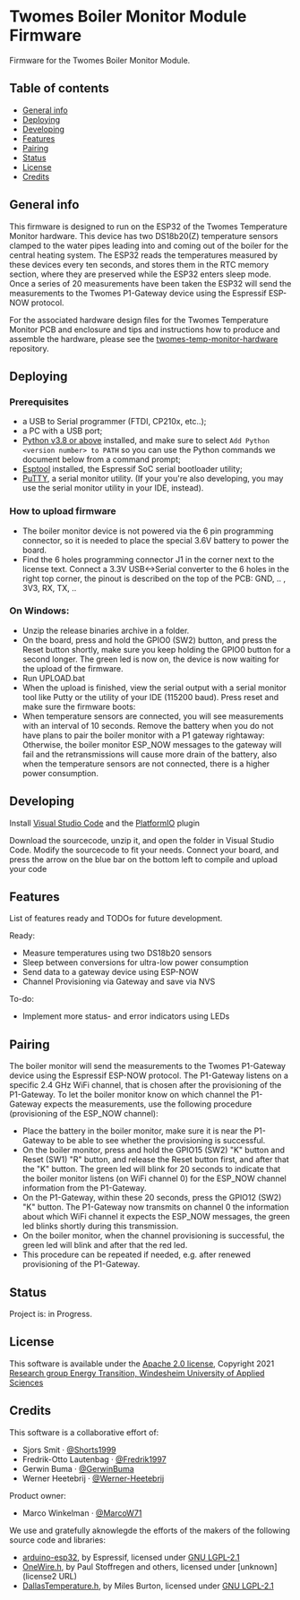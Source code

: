 # Twomes Boiler Monitor Module Firmware
Firmware for the Twomes Boiler Monitor Module. 

## Table of contents
* [General info](#general-info)
* [Deploying](#deploying)
* [Developing](#developing) 
* [Features](#features)
* [Pairing](#pairing)
* [Status](#status)
* [License](#license)
* [Credits](#credits)

## General info
This firmware is designed to run on the ESP32 of the Twomes Temperature Monitor hardware. This device has two DS18b20(Z) temperature sensors clamped to the water pipes leading into and coming out of the boiler for the central heating system.
The ESP32 reads the temperatures measured by these devices every ten seconds, and stores them in the RTC memory section, where they are preserved while the ESP32 enters sleep mode.
Once a series of 20 measurements have been taken the ESP32 will send the measurements to the Twomes P1-Gateway device using the Espressif ESP-NOW protocol.

For the associated hardware design files for the Twomes Temperature Monitor PCB and enclosure and tips and instructions how to produce and assemble the hardware, please see the [twomes-temp-monitor-hardware](https://github.com/energietransitie/twomes-temp-monitor-hardware) repository. 

## Deploying
### Prerequisites
*	a USB to Serial programmer (FTDI, CP210x, etc..);
*	a PC with a USB port;
*	[Python v3.8 or above](https://www.python.org/downloads/) installed, and make sure to select `Add Python <version number> to PATH` so you can use the Python commands we document below from a command prompt;
*	[Esptool](https://github.com/espressif/esptool) installed, the Espressif SoC serial bootloader utility;
*	[PuTTY](https://www.chiark.greenend.org.uk/~sgtatham/putty/), a serial monitor utility. (If your you're also developing, you may use the serial monitor utility in your IDE, instead).

### How to upload firmware
* The boiler monitor device is not powered via the 6 pin programming connector, so it is needed to place the special 3.6V battery to power the board.
* Find the 6 holes programming connector J1 in the corner next to the license text. Connect a 3.3V USB<->Serial converter to the 6 holes in the right top corner, the pinout is described on the top of the PCB: GND, .. , 3V3, RX, TX, .. 

### On Windows:
* Unzip the release binaries archive in a folder.  
* On the board, press and hold the GPIO0 (SW2) button, and press the Reset button shortly, make sure you keep holding the GPIO0 button for a second longer. The green led is now on, the device is now waiting for the upload of the firmware. 
* Run UPLOAD.bat
* When the upload is finished, view the serial output with a serial monitor tool like Putty or the utility of your IDE (115200 baud). Press reset and make sure the firmware boots: 
* When temperature sensors are connected, you will see measurements with an interval of 10 seconds. Remove the battery when you do not have plans to pair the boiler monitor with a P1 gateway rightaway: Otherwise, the boiler monitor ESP_NOW messages to the gateway will fail and the retransmissions will cause more drain of the battery, also when the temperature sensors are not connected, there is a higher power consumption. 

## Developing 
Install [Visual Studio Code](https://code.visualstudio.com/) and the [PlatformIO](https://platformio.org/platformio-ide) plugin

Download the sourcecode, unzip it, and open the folder in Visual Studio Code.
Modify the sourcecode to fit your needs. Connect your board, and press the arrow on the blue bar on the bottom left to compile and upload your code

## Features
List of features ready and TODOs for future development. 

Ready:
* Measure temperatures using two DS18b20 sensors
* Sleep between conversions for ultra-low power consumption
* Send data to a gateway device using ESP-NOW
* Channel Provisioning via Gateway and save via NVS

To-do:
* Implement more status- and error indicators using LEDs

## Pairing
The boiler monitor will send the measurements to the Twomes P1-Gateway device using the Espressif ESP-NOW protocol. The P1-Gateway listens on a specific 2.4 GHz WiFi channel, that is chosen after the provisioning of the P1-Gateway. To let the boiler monitor know on which channel the P1-Gateway expects the measurements, use the following procedure (provisioning of the ESP_NOW channel):
* Place the battery in the boiler monitor, make sure it is near the P1-Gateway to be able to see whether the provisioning is successful.
* On the boiler monitor, press and hold the GPIO15 (SW2) "K" button and Reset (SW1) "R" button, and release the Reset button first, and after that the "K" button. The green led will blink for 20 seconds to indicate that the boiler monitor listens (on WiFi channel 0) for the ESP_NOW channel information from the P1-Gateway.
* On the P1-Gateway, within these 20 seconds, press the GPIO12 (SW2) "K" button. The P1-Gateway now transmits on channel 0 the information about which WiFi channel it expects the ESP_NOW messages, the green led blinks shortly during this transmission.
* On the boiler monitor, when the channel provisioning is successful, the green led will blink and after that the red led.
* This procedure can be repeated if needed, e.g. after renewed provisioning of the P1-Gateway.

## Status
Project is: in Progress.

## License
This software is available under the [Apache 2.0 license](./LICENSE.md), Copyright 2021 [Research group Energy Transition, Windesheim University of Applied Sciences](https://windesheim.nl/energietransitie) 

## Credits
This software is a collaborative effort of:
* Sjors Smit ·  [@Shorts1999](https://github.com/Shorts1999)
* Fredrik-Otto Lautenbag ·  [@Fredrik1997](https://github.com/Fredrik1997)
* Gerwin Buma ·  [@GerwinBuma](https://github.com/GerwinBuma) 
* Werner Heetebrij ·  [@Werner-Heetebrij](https://github.com/Werner-Heetebrij)

Product owner:
* Marco Winkelman · [@MarcoW71](https://github.com/MarcoW71)

We use and gratefully aknowlegde the efforts of the makers of the following source code and libraries:

* [arduino-esp32](https://github.com/espressif/arduino-esp32), by Espressif, licensed under [GNU LGPL-2.1](https://github.com/espressif/arduino-esp32/blob/master/LICENSE.md)
* [OneWire.h](https://github.com/PaulStoffregen/OneWire), by Paul Stoffregen and others, licensed under [unknown](license2 URL)
* [DallasTemperature.h](https://github.com/milesburton/Arduino-Temperature-Control-Library), by Miles Burton, licensed under [GNU LGPL-2.1](https://github.com/milesburton/Arduino-Temperature-Control-Library#license)
